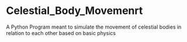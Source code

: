 # Celestial_Body_Movemenrt
A Python Program meant to simulate the movement of celestial bodies in relation to each other based on basic physics
